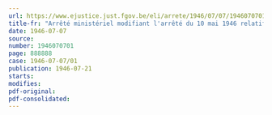 ```yaml
---
url: https://www.ejustice.just.fgov.be/eli/arrete/1946/07/07/1946070701/justel
title-fr: "Arrêté ministériel modifiant l'arrêté du 10 mai 1946 relatif à l'octroi de timbres supplémentaires aux employés"
date: 1946-07-07
source:
number: 1946070701
page: 888888
case: 1946-07-07/01
publication: 1946-07-21
starts:
modifies:
pdf-original:
pdf-consolidated:
---
```


